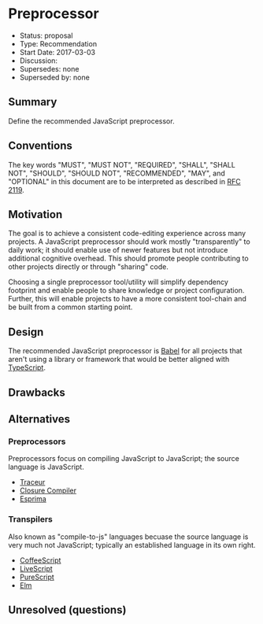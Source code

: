 # Preprocessor

  - Status: proposal
  - Type: Recommendation
  - Start Date: 2017-03-03
  - Discussion:
  - Supersedes: none
  - Superseded by: none


## Summary
[Summary]: #summary

Define the recommended JavaScript preprocessor.


## Conventions
[Conventions]: #conventions

The key words "MUST", "MUST NOT", "REQUIRED", "SHALL", "SHALL NOT", "SHOULD",
"SHOULD NOT", "RECOMMENDED", "MAY", and "OPTIONAL" in this document are to be
interpreted as described in [RFC 2119](http://tools.ietf.org/html/rfc2119).


## Motivation
[Motivation]: #motivation

The goal is to achieve a consistent code-editing experience across many
projects. A JavaScript preprocessor should work mostly "transparently" to daily
work; it should enable use of newer features but not introduce additional
cognitive overhead. This should promote people contributing to other projects
directly or through "sharing" code.

Choosing a single preprocessor tool/utility will simplify dependency footprint
and enable people to share knowledge or project configuration. Further, this
will enable projects to have a more consistent tool-chain and be built from a
common starting point.


## Design
[Design]: #design

The recommended JavaScript preprocessor is [Babel] for all projects that aren't
using a library or framework that would be better aligned with [TypeScript].


## Drawbacks
[Drawbacks]: #drawbacks


## Alternatives
[Alternatives]: #alternatives

### Preprocessors
[Preprocessors]: #preprocessors

Preprocessors focus on compiling JavaScript to JavaScript; the source language
is JavaScript.

  - [Traceur](https://github.com/google/traceur-compiler)
  - [Closure Compiler](https://developers.google.com/closure/compiler/)
  - [Esprima](http://esprima.org/)


### Transpilers
[Transpilers]: #transpilers

Also known as "compile-to-js" languages becuase the source language is very
much not JavaScript; typically an established language in its own right.

  - [CoffeeScript](http://coffeescript.org/)
  - [LiveScript](http://livescript.net/)
  - [PureScript](http://www.purescript.org/)
  - [Elm](http://elm-lang.org/)


## Unresolved (questions)
[Unresolved]: #unresolved-questions

<!--
What parts of the design are still to be done?
-->


[Babel]: http://babeljs.io/
[TypeScript]: https://www.typescriptlang.org/
